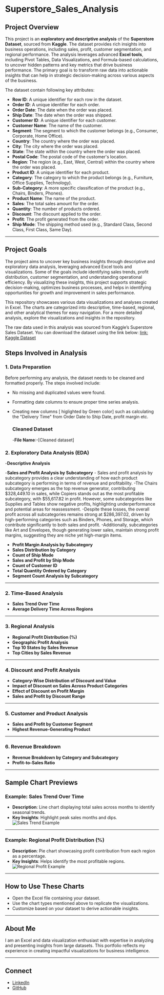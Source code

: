 # Superstore_Sales_Analysis


## Project Overview
This project is an **exploratory and descriptive analysis** of the **Superstore Dataset**, sourced from **Kaggle**. The dataset provides rich insights into business operations, including sales, profit, customer segmentation, and regional performance. The analysis leverages advanced **Excel tools**, including Pivot Tables, Data Visualizations, and Formula-based calculations, to uncover hidden patterns and key metrics that drive business performance. The primary goal is to transform raw data into actionable insights that can help in strategic decision-making across various aspects of the business.

 
The dataset contain following key attributes:
- **Row ID**: A unique identifier for each row in the dataset.
- **Order ID**: A unique identifier for each order.
- **Order Date**: The date when the order was placed.
- **Ship Date**: The date when the order was shipped.
- **Customer ID**: A unique identifier for each customer.
- **Customer Name**: The name of the customer.
- **Segment**: The segment to which the customer belongs (e.g., Consumer, Corporate, Home Office).
- **Country**: The country where the order was placed.
- **City**: The city where the order was placed.
- **State**: The state within the country where the order was placed.
- **Postal Code**: The postal code of the customer's location.
- **Region**: The region (e.g., East, West, Central) within the country where the order was placed.
- **Product ID**: A unique identifier for each product.
- **Category**: The category to which the product belongs (e.g., Furniture, Office Supplies, Technology).
- **Sub-Category**: A more specific classification of the product (e.g., Chairs, Binders, Phones).
- **Product Name**: The name of the product.
- **Sales**: The total sales amount for the order.
- **Quantity**: The number of products ordered.
- **Discount**: The discount applied to the order.
- **Profit**: The profit generated from the order.
- **Ship Mode**: The shipping method used (e.g., Standard Class, Second Class, First Class, Same Day).

---

## Project Goals

The project aims to uncover key business insights through descriptive and exploratory data analysis, leveraging advanced Excel tools and visualizations. Some of the goals include identifying sales trends, profit distribution, customer segmentation, and understanding operational efficiency. By visualizing these insights, this project supports strategic decision-making, optimizes business processes, and helps in identifying opportunities for growth and improvement in sales performance.

This repository showcases various data visualizations and analyses created in Excel. The charts are categorized into descriptive, time-based, regional, and other analytical themes for easy navigation. For a more detailed analysis, explore the visualizations and insights in the repository.

The raw data used in this analysis was sourced from Kaggle’s Superstore Sales Dataset. You can download the dataset using the link below:
[link: Kaggle Dataset](https://www.kaggle.com/datasets/rohitsahoo/sales-forecasting/code)

## Steps Involved in Analysis

### 1. Data Preparation
Before performing any analysis, the dataset needs to be cleaned and formatted properly. The steps involved include:
- No missing and duplicated values were found.
- Formatting date columns to ensure proper time series analysis.
- Creating new columns [ higlighted by Green color] such as calculating the "Delivery Time" from Order Date to Ship Date, profit margin etc.

  ### Cleaned Dataset
  -**File Name**:-[Cleaned dataset]



### 2. Exploratory Data Analysis (EDA)

  -**Descriptive Analysis**
   
   -**Sales and Profit Analysis by Subcategory**
     - Sales and profit analysis by subcategory provides a clear understanding of how each product subcategory is performing in terms of revenue and profitability.
     -The Chairs subcategory emerges as the top revenue generator, contributing $328,449.10 in sales, while Copiers stands out as the most profitable subcategory, with $55,617.82 in profit. However, some subcategories like Supplies and Tables show negative profits, highlighting underperformance and potential areas for reassessment. 
     -Despite these losses, the overall profit across all subcategories remains strong at $286,397.02, driven by high-performing categories such as Binders, Phones, and Storage, which contribute significantly to both sales and profit.
     -Additionally, subcategories like Art and Envelopes, though generating lower sales, maintain strong profit margins, suggesting they are niche yet high-margin items. 
     





   

   
   - **Profit Margin Analysis by Subcategory**
   - **Sales Distribution by Category**
   - **Count of Ship Mode**
   - **Sales and Profit by Ship Mode**
   - **Count of Customer ID**
   - **Total Quantity Ordered by Category**
   - **Segment Count Analysis by Subcategory**

---

### **2. Time-Based Analysis**
   - **Sales Trend Over Time**
   - **Average Delivery Time Across Regions**

---

### **3. Regional Analysis**
   - **Regional Profit Distribution (%)**
   - **Geographic Profit Analysis**
   - **Top 10 States by Sales Revenue**
   - **Top Cities by Sales Revenue**

---

### **4. Discount and Profit Analysis**
   - **Category-Wise Distribution of Discount and Value**
   - **Impact of Discount on Sales Across Product Categories**
   - **Effect of Discount on Profit Margin**
   - **Sales and Profit by Discount Range**

---

### **5. Customer and Product Analysis**
   - **Sales and Profit by Customer Segment**
   - **Highest Revenue-Generating Product**

---

### **6. Revenue Breakdown**
   - **Revenue Breakdown by Category and Subcategory**
   - **Profit-to-Sales Ratio**

---

## **Sample Chart Previews**

### Example: Sales Trend Over Time
- **Description**: Line chart displaying total sales across months to identify seasonal trends.
- **Key Insights**: Highlight peak sales months and dips.
![Sales Trend Example](https://via.placeholder.com/800x400.png?text=Sample+Sales+Trend)

---

### Example: Regional Profit Distribution (%)
- **Description**: Pie chart showcasing profit contribution from each region as a percentage.
- **Key Insights**: Helps identify the most profitable regions.
![Regional Profit Example](https://via.placeholder.com/800x400.png?text=Regional+Profit+Distribution)

---

## **How to Use These Charts**
- Open the Excel file containing your dataset.
- Use the chart types mentioned above to replicate the visualizations.
- Customize based on your dataset to derive actionable insights.

---

## **About Me**
I am an Excel and data visualization enthusiast with expertise in analyzing and presenting insights from large datasets. This portfolio reflects my experience in creating impactful visualizations for business intelligence.

---

## **Connect**
- [LinkedIn](https://linkedin.com)
- [GitHub](https://github.com/YourUsername)


